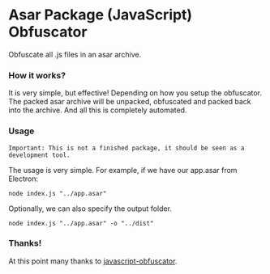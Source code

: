 # Asar Package (JavaScript) Obfuscator
Obfuscate all .js files in an asar archive.

### How it works?
It is very simple, but effective! Depending on how you setup the obfuscator.  
The packed asar archive will be unpacked, obfuscated and packed back into the archive. And all this is completely automated.

### Usage
`Important: This is not a finished package, it should be seen as a development tool.`

The usage is very simple. For example, if we have our app.asar from Electron:
```text
node index.js "../app.asar"
```

Optionally, we can also specify the output folder.
```text
node index.js "../app.asar" -o "../dist"
```

### Thanks!
At this point many thanks to [javascript-obfuscator](https://github.com/javascript-obfuscator/javascript-obfuscator).

